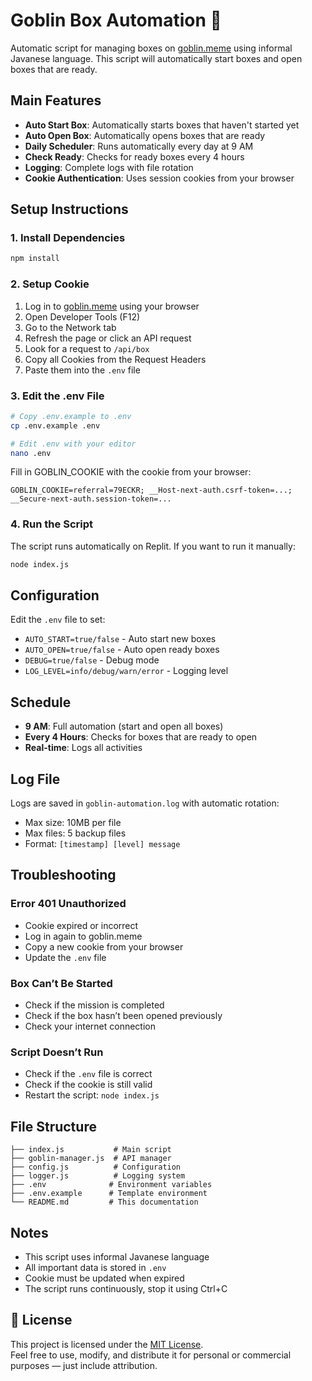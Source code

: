 # Goblin Box Automation 🎯

Automatic script for managing boxes on [goblin.meme](https://goblin.meme?referral_code=MP8AR5) using informal Javanese language. This script will automatically start boxes and open boxes that are ready.

## Main Features

- **Auto Start Box**: Automatically starts boxes that haven't started yet
- **Auto Open Box**: Automatically opens boxes that are ready
- **Daily Scheduler**: Runs automatically every day at 9 AM
- **Check Ready**: Checks for ready boxes every 4 hours
- **Logging**: Complete logs with file rotation
- **Cookie Authentication**: Uses session cookies from your browser

## Setup Instructions

### 1. Install Dependencies
```bash
npm install
```
### 2. Setup Cookie
1. Log in to [goblin.meme](https://goblin.meme?referral_code=79ECKR) using your browser
2. Open Developer Tools (F12)
3. Go to the Network tab
4. Refresh the page or click an API request
5. Look for a request to `/api/box`
6. Copy all Cookies from the Request Headers
7. Paste them into the `.env` file

### 3. Edit the .env File
```bash
# Copy .env.example to .env
cp .env.example .env

# Edit .env with your editor
nano .env
```

Fill in GOBLIN_COOKIE with the cookie from your browser:
```env
GOBLIN_COOKIE=referral=79ECKR; __Host-next-auth.csrf-token=...; __Secure-next-auth.session-token=...
```

### 4. Run the Script
The script runs automatically on Replit. If you want to run it manually:
```bash
node index.js
```

## Configuration

Edit the `.env` file to set:

- `AUTO_START=true/false` - Auto start new boxes
- `AUTO_OPEN=true/false` - Auto open ready boxes
- `DEBUG=true/false` - Debug mode
- `LOG_LEVEL=info/debug/warn/error` - Logging level

## Schedule

- **9 AM**: Full automation (start and open all boxes)
- **Every 4 Hours**: Checks for boxes that are ready to open
- **Real-time**: Logs all activities

## Log File

Logs are saved in `goblin-automation.log` with automatic rotation:
- Max size: 10MB per file
- Max files: 5 backup files
- Format: `[timestamp] [level] message`

## Troubleshooting

### Error 401 Unauthorized
- Cookie expired or incorrect
- Log in again to goblin.meme
- Copy a new cookie from your browser
- Update the `.env` file

### Box Can’t Be Started
- Check if the mission is completed
- Check if the box hasn’t been opened previously
- Check your internet connection

### Script Doesn’t Run
- Check if the `.env` file is correct
- Check if the cookie is still valid
- Restart the script: `node index.js`

## File Structure

```
├── index.js           # Main script
├── goblin-manager.js  # API manager
├── config.js          # Configuration
├── logger.js          # Logging system
├── .env              # Environment variables
├── .env.example      # Template environment
└── README.md         # This documentation
```

## Notes

- This script uses informal Javanese language
- All important data is stored in `.env`
- Cookie must be updated when expired
- The script runs continuously, stop it using Ctrl+C



## 📄 License

This project is licensed under the [MIT License](LICENSE).  
Feel free to use, modify, and distribute it for personal or commercial purposes — just include attribution.
